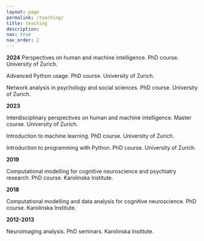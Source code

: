 ```yaml
---
layout: page
permalink: /teaching/
title: teaching
description: 
nav: true
nav_order: 2
---
```


**2024**
Perspectives on human and machine intelligence. PhD course. University of Zurich.  

Advanced Python usage. PhD course. University of Zurich. 

Network analysis in psychology and social sciences. PhD course. University of Zurich. 

**2023** 

Interdisciplinary perspectives on human and machine intelligence. Master course. University of Zurich.

Introduction to machine learning. PhD course. University of Zurich. 

Introduction to programming with Python. PhD course. University of Zurich. 

**2019**

Computational modelling for cognitive neuroscience and psychiatry research. PhD course. Karolinska Institute. 

**2018** 

Computational modelling and data analysis for cognitive neuroscience. PhD course. Karolinska Institute. 

**2012-2013**

Neuroimaging analysis. PhD seminars. Karolinska Institute. 
